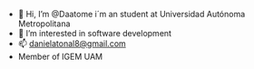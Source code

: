 - 👋 Hi, I’m @Daatome i´m an student at Universidad Autónoma Metropolitana 
- 👀 I’m interested in software development 
- 📫 danielatonal8@gmail.com 
-  Member of IGEM UAM

<!---
Daatome/Daatome is a ✨ special ✨ repository because its `README.md` (this file) appears on your GitHub profile.
You can click the Preview link to take a look at your changes.
--->
